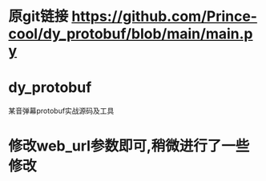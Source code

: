 # 原git链接 https://github.com/Prince-cool/dy_protobuf/blob/main/main.py
# dy_protobuf
某音弹幕protobuf实战源码及工具
# 修改web_url参数即可,稍微进行了一些修改



